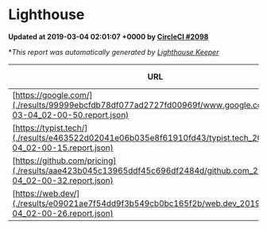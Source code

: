 
# Lighthouse

**Updated at 2019-03-04 02:01:07 +0000 by [CircleCI #2098](https://circleci.com/gh/ItinerisLtd/lighthouse-keeper-example/2098)**

**This report was automatically generated by [Lighthouse Keeper](https://github.com/itinerisltd/lighthouse-keeper)*

| URL | Performance | Accessibility | Best Practices | SEO | PWA | Updated At |
| --- | --- | --- | --- | --- | --- | --- |
| [https://google.com/](./results/99999ebcfdb78df077ad2727fd00969f/www.google.com_2019-03-04_02-00-50.report.json) | 0.96 | 0.71 | 0.93 | 0.8 | 0.58 | 2019-03-04T02:00:50.787Z |
| [https://typist.tech/](./results/e463522d02041e06b035e8f61910fd43/typist.tech_2019-03-04_02-00-15.report.json) | 1 |  |  |  |  | 2019-03-04T02:00:15.559Z |
| [https://github.com/pricing](./results/aae423b045c13965ddf45c696df2484d/github.com_2019-03-04_02-00-32.report.json) | 0.8 | 0.89 | 0.93 | 0.9 | 0.58 | 2019-03-04T02:00:32.489Z |
| [https://web.dev/](./results/e09021ae7f54dd9f3b549cb0bc165f2b/web.dev_2019-03-04_02-00-26.report.json) | 0.95 | 0.93 | 1 | 0.91 | 1 | 2019-03-04T02:00:26.271Z |
